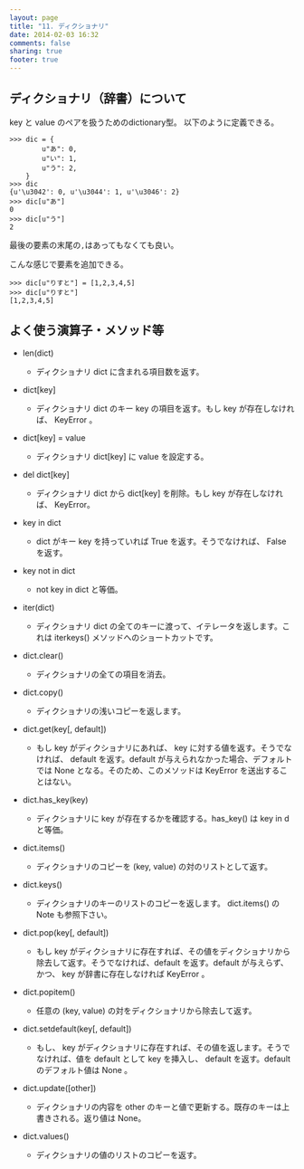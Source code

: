 ```yaml
---
layout: page
title: "11. ディクショナリ"
date: 2014-02-03 16:32
comments: false
sharing: true
footer: true
---
```

## ディクショナリ（辞書）について
key と value のペアを扱うためのdictionary型。 以下のように定義できる。

```
>>> dic = {
        u"あ": 0,
        u"い": 1,
        u"う": 2,
    }
>>> dic
{u'\u3042': 0, u'\u3044': 1, u'\u3046': 2}
>>> dic[u"あ"]
0
>>> dic[u"う"]
2
```

最後の要素の末尾の`,`はあってもなくても良い。

こんな感じで要素を追加できる。

```
>>> dic[u"りすと"] = [1,2,3,4,5]
>>> dic[u"りすと"]
[1,2,3,4,5]
```

## よく使う演算子・メソッド等
* len(dict)
    * ディクショナリ dict に含まれる項目数を返す。

* dict[key]
    * ディクショナリ dict のキー key の項目を返す。もし key が存在しなければ、 KeyError 。

* dict[key] = value
    * ディクショナリ dict[key] に value を設定する。

* del dict[key]
    * ディクショナリ dict から dict[key] を削除。もし key が存在しなければ、 KeyError。

* key in dict
    * dict がキー key を持っていれば True を返す。そうでなければ、 False を返す。

* key not in dict
    * not key in dict と等価。

* iter(dict)
    * ディクショナリ dict の全てのキーに渡って、イテレータを返します。これは iterkeys() メソッドへのショートカットです。

* dict.clear()
    * ディクショナリの全ての項目を消去。

* dict.copy()
    * ディクショナリの浅いコピーを返します。

* dict.get(key[, default])
    * もし key がディクショナリにあれば、 key に対する値を返す。そうでなければ、 default を返す。default が与えられなかった場合、デフォルトでは None となる。そのため、このメソッドは KeyError を送出することはない。

* dict.has_key(key)
    * ディクショナリに key が存在するかを確認する。has_key() は key in d と等価。

* dict.items()
    * ディクショナリのコピーを (key, value) の対のリストとして返す。

* dict.keys()
    * ディクショナリのキーのリストのコピーを返します。 dict.items() の Note も参照下さい。

* dict.pop(key[, default])
    * もし key がディクショナリに存在すれば、その値をディクショナリから除去して返す。そうでなければ、default を返す。default が与えらず、かつ、 key が辞書に存在しなければ KeyError 。

* dict.popitem()
    * 任意の (key, value) の対をディクショナリから除去して返す。

* dict.setdefault(key[, default])
    * もし、 key がディクショナリに存在すれば、その値を返します。そうでなければ、値を default として key を挿入し、 default を返す。default のデフォルト値は None 。

* dict.update([other])
    * ディクショナリの内容を other のキーと値で更新する。既存のキーは上書きされる。返り値は None。

* dict.values()
    * ディクショナリの値のリストのコピーを返す。